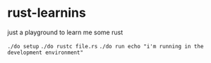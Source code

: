 # rust-learnins
just a playground to learn me some rust

`./do setup`
`./do rustc file.rs`
`./do run echo "i'm running in the development environment"`
